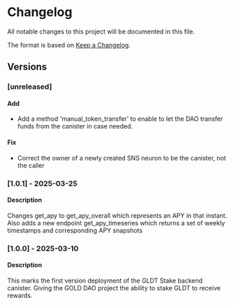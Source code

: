 # Changelog

All notable changes to this project will be documented in this file.

The format is based on [Keep a Changelog](https://keepachangelog.com/en/1.0.0/).

## Versions

### [unreleased]

#### Add

- Add a method 'manual_token_transfer' to enable to let the DAO transfer funds from the canister in case needed.

#### Fix

- Correct the owner of a newly created SNS neuron to be the canister, not the caller

### [1.0.1] - 2025-03-25

#### Description

Changes get_apy to get_apy_overall which represents an APY in that instant. Also adds a new endpoint get_apy_timeseries which returns a set of weekly timestamps and corresponding APY snapshots

### [1.0.0] - 2025-03-10

#### Description

This marks the first version deployment of the GLDT Stake backend canister. Giving the GOLD DAO project the ability to stake GLDT to receive rewards.
